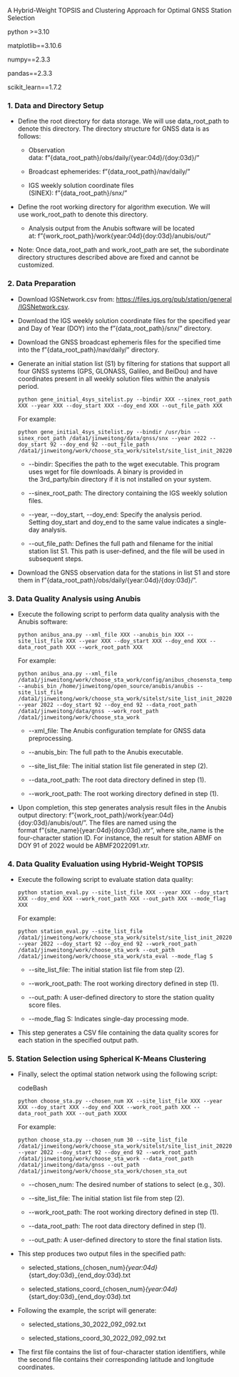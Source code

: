 A Hybrid-Weight TOPSIS and Clustering Approach for Optimal GNSS Station Selection



python >=3.10

matplotlib==3.10.6

numpy==2.3.3

pandas==2.3.3

scikit_learn==1.7.2

### 1. Data and Directory Setup

* Define the root directory for data storage. We will use data_root_path to denote this directory. The directory structure for GNSS data is as follows:

  * Observation data: f”{data_root_path}/obs/daily/{year:04d}/{doy:03d}/”

  * Broadcast ephemerides: f”{data_root_path}/nav/daily/”

  * IGS weekly solution coordinate files (SINEX): f”{data_root_path}/snx/”

* Define the root working directory for algorithm execution. We will use work_root_path to denote this directory.

  * Analysis output from the Anubis software will be located at: f”{work_root_path}/work{year:04d}{doy:03d}/anubis/out/”

* Note: Once data_root_path and work_root_path are set, the subordinate directory structures described above are fixed and cannot be customized.

### 2. Data Preparation

* Download IGSNetwork.csv from: https://files.igs.org/pub/station/general/IGSNetwork.csv.

* Download the IGS weekly solution coordinate files for the specified year and Day of Year (DOY) into the f”{data_root_path}/snx/” directory.

* Download the GNSS broadcast ephemeris files for the specified time into the f”{data_root_path}/nav/daily/” directory.

* Generate an initial station list (S1) by filtering for stations that support all four GNSS systems (GPS, GLONASS, Galileo, and BeiDou) and have coordinates present in all weekly solution files within the analysis period.

  ```
  python gene_initial_4sys_sitelist.py --bindir XXX --sinex_root_path XXX --year XXX --doy_start XXX --doy_end XXX --out_file_path XXX
  ```

  For example:

  ```
  python gene_initial_4sys_sitelist.py --bindir /usr/bin --sinex_root_path /data1/jinweitong/data/gnss/snx --year 2022 --doy_start 92 --doy_end 92 --out_file_path /data1/jinweitong/work/choose_sta_work/sitelst/site_list_init_2022092
  ```

  * --bindir: Specifies the path to the wget executable. This program uses wget for file downloads. A binary is provided in the 3rd_party/bin directory if it is not installed on your system.

  * --sinex_root_path: The directory containing the IGS weekly solution files.

  * --year, --doy_start, --doy_end: Specify the analysis period. Setting doy_start and doy_end to the same value indicates a single-day analysis.

  * --out_file_path: Defines the full path and filename for the initial station list S1. This path is user-defined, and the file will be used in subsequent steps.

* Download the GNSS observation data for the stations in list S1 and store them in f”{data_root_path}/obs/daily/{year:04d}/{doy:03d}/”.

### 3. Data Quality Analysis using Anubis

* Execute the following script to perform data quality analysis with the Anubis software:

  ```
  python anibus_ana.py --xml_file XXX --anubis_bin XXX --site_list_file XXX --year XXX --doy_start XXX --doy_end XXX --data_root_path XXX --work_root_path XXX
  ```

  For example:

  ```
  python anibus_ana.py --xml_file /data1/jinweitong/work/choose_sta_work/config/anibus_chosensta_template_save --anubis_bin /home/jinweitong/open_source/anubis/anubis --site_list_file /data1/jinweitong/work/choose_sta_work/sitelst/site_list_init_2022092 --year 2022 --doy_start 92 --doy_end 92 --data_root_path /data1/jinweitong/data/gnss --work_root_path /data1/jinweitong/work/choose_sta_work
  ```

  * --xml_file: The Anubis configuration template for GNSS data preprocessing.

  * --anubis_bin: The full path to the Anubis executable.

  * --site_list_file: The initial station list file generated in step (2).

  * --data_root_path: The root data directory defined in step (1).

  * --work_root_path: The root working directory defined in step (1).

* Upon completion, this step generates analysis result files in the Anubis output directory: f”{work_root_path}/work{year:04d}{doy:03d}/anubis/out/”. The files are named using the format f”{site_name}{year:04d}{doy:03d}.xtr”, where site_name is the four-character station ID. For instance, the result for station ABMF on DOY 91 of 2022 would be ABMF2022091.xtr.

### 4. Data Quality Evaluation using Hybrid-Weight TOPSIS

* Execute the following script to evaluate station data quality:

  ```
  python station_eval.py --site_list_file XXX --year XXX --doy_start XXX --doy_end XXX --work_root_path XXX --out_path XXX --mode_flag XXX
  ```

  For example:

  ```
  python station_eval.py --site_list_file /data1/jinweitong/work/choose_sta_work/sitelst/site_list_init_2022092 --year 2022 --doy_start 92 --doy_end 92 --work_root_path /data1/jinweitong/work/choose_sta_work --out_path /data1/jinweitong/work/choose_sta_work/sta_eval --mode_flag S
  ```

  * --site_list_file: The initial station list file from step (2).

  * --work_root_path: The root working directory defined in step (1).

  * --out_path: A user-defined directory to store the station quality score files.

  * --mode_flag S: Indicates single-day processing mode.

* This step generates a CSV file containing the data quality scores for each station in the specified output path.

### 5. Station Selection using Spherical K-Means Clustering

* Finally, select the optimal station network using the following script:

  codeBash

  ```
  python choose_sta.py --chosen_num XX --site_list_file XXX --year XXX --doy_start XXX --doy_end XXX --work_root_path XXX --data_root_path XXX --out_path XXXX
  ```

  For example:

  ```
  python choose_sta.py --chosen_num 30 --site_list_file /data1/jinweitong/work/choose_sta_work/sitelst/site_list_init_2022092 --year 2022 --doy_start 92 --doy_end 92 --work_root_path /data1/jinweitong/work/choose_sta_work --data_root_path /data1/jinweitong/data/gnss --out_path /data1/jinweitong/work/choose_sta_work/chosen_sta_out
  ```

  * --chosen_num: The desired number of stations to select (e.g., 30).

  * --site_list_file: The initial station list file from step (2).

  * --work_root_path: The root working directory defined in step (1).

  * --data_root_path: The root data directory defined in step (1).

  * --out_path: A user-defined directory to store the final station lists.

* This step produces two output files in the specified path:

  * selected_stations_{chosen_num}_{year:04d}_{start_doy:03d}_{end_doy:03d}.txt

  * selected_stations_coord_{chosen_num}_{year:04d}_{start_doy:03d}_{end_doy:03d}.txt

* Following the example, the script will generate:

  * selected_stations_30_2022_092_092.txt

  * selected_stations_coord_30_2022_092_092.txt

* The first file contains the list of four-character station identifiers, while the second file contains their corresponding latitude and longitude coordinates.

